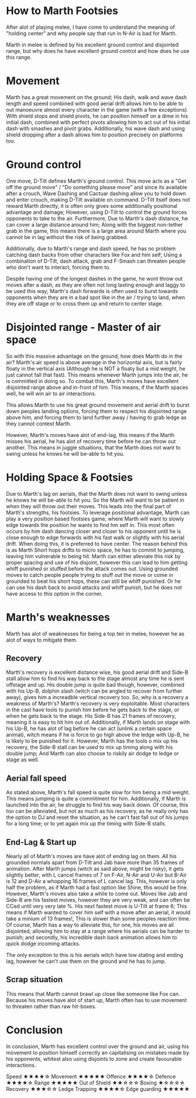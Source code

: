 # How to Marth Footsies
After alot of playing melee, I have come to understand the meaning of "holding center" and why people say that run in N-Air is bad for Marth.

Marth in melee is defined by his excellent ground control and disjointed range, but why does he have excellent ground control and how does he use this range.

# Movement
Marth has a great movement on the ground; His dash, walk and wave dash length and speed combined with good aerial drift allows him to be able to out manoeuvre almost every character in the game (with a few exceptions)
With shield stops and shield pivots, he can position himself on a dime in his initial dash, combined with perfect pivots allowing him to act out of his initial dash with smashes and pivot grabs.
Additionally, his wave dash and using shield dropping after a dash allows him to position precisely on platforms too.

# Ground control
One move, D-Tilt defines Marth's ground control.
This move acts as a "Get off the ground move" / "Do something please move" and since its available after a crouch, Wave Dashing and Cactuar dashing allow you to hold down and enter crouch, making D-Tilt available on command.
D-Tilt itself does not reward Marth directly, it is often only gives some additionally positional advantage and damage; However, using D-Tilt to control the ground forces opponents to take to the air.
Furthermore, Due to Marth's dash distance, he can cover a large distance around him; Along with the biggest non-tether grab in the game, this means there is a large area around Marth where you cannot be in lag without the risk of being grabbed.

Additionally, due to Marth's range and dash speed, he has no problem catching dash backs from other characters like Fox and him self; Using a combination of D-Tilt, dash attack, grab and F-Smash can threaten people who don't want to interact, forcing them to.

Despite having one of the longest dashes in the game, he wont throw out moves after a dash, as they are often not long lasting enough and laggy to be used this way; Marth's dash forwards is often used to burst towards opponents when they are in a bad spot like in the air / trying to land, when they are off stage or to cross them up and return to center stage.

# Disjointed range - Master of air space
So with this massive advantage on the ground, how does Marth do in the air?
Marth's air speed is above average in the horizontal axis, but is fairly floaty in the vertical axis (Although he is NOT a floaty but a mid weight, he just cannot fall that fast).
This means whenever Marth jumps into the air, he is committed in doing so.
To combat this, Marth's moves have excellent disjointed range above and in-front of him.
This means, if the Marth spaces well, he will win air to air interactions.

This allows Marth to use his great ground movement and aerial drift to burst down peoples landing options, forcing them to respect his disjointed range above him, and forcing them to land further away / having to grab ledge as they cannot contest Marth.

However, Marth's moves have alot of end-lag, this means if the Marth misses his aerial, he has alot of recovery time before he can throw out another. This means in juggle situations, that the Marth does not want to swing unless he knows he will be-able to hit you.

# Holding Space & Footsies
Due to Marth's lag on aerials, that the Marth does not want to swing unless he knows he will be-able to hit you.
So the Marth will want to be patient in when they will throw out their moves.
This leads into the final part of Marth's strengths, his footsies. To leverage positional advantage, Marth can play a very position based footsies game, where Marth will want to slowly edge towards the position he wants to find hm self in.
This most often occurs by him dash dancing closer and closer to his opponent until he is close enough to edge forwards with his fast walk or slightly with his aerial drift.
When doing this, it is preferred to have center.
The reason behind this is as Marth Short hops drifts to micro space, he has to commit to jumping, leaving him vulnerable to being hit.
Marth can either alleviate this risk by proper spacing and use of his disjoint, however this can lead to him getting whiff punished or stuffed before the attack comes out.
Using grounded moves to catch people people trying to stuff out the move or come in grounded to beat his short hops, these can still be whiff punished.
Or he can use his dash back to avoid attacks and whiff punish, but he does not have access to this option in the corner.

# Marth's weaknesses
Marth has alot of weaknesses for being a top teir in melee, however he as alot of ways to mitigate them.

## Recovery
Marth's recovery is excellent distance wise, his good aerial drift and Side-B stall allow him to find his way back to the stage almost any time he is sent offstage and up.
His double jump is quite bad though, however, combined with his Up-B, dolphin slash (witch can be angled to recover from further away), gives him a increadble vertical recovery too.
So, why is a recovery a weakness of Marth's?
Marth's recovery is very exploitable. Most characters in the cast have tools to punish him before he gets back to the stage, or when he gets back to the stage. His Side-B has 21 frames of recovery, meaning it is easy to hit him out of.
Additionally, if Marth lands on stage with his Up-B, he has alot of lag before he can act (unlink a certain space animal), witch means if he is force to go high above the ledge with Up-B, he is likely to be punished for it.
However, Marth has the tools o mix up his recovery, the Side-B stall can be used to mix up timing along with his double jump; And Marth can also choose to riskily air dodge to ledge or stage as well.

## Aerial fall speed
As stated above, Marth's fall speed is quite slow for him being a mid weight.
This means jumping is quite a commitment for him.
Additionally, if Marth is launched into the air, he struggle to find his way back down.
Of course, this too can be alleviated, but not as much as his recovery, as he really only has the option to DJ and reset the situation, as he can't fast fall out of his jumps for a long time; or to yet again mix up the timing with Side-B stalls.

## End-Lag & Start up
Nearly all of Marth's moves are have alot of ending lag on them.
All his grounded normals apart from D-Tilt and Jab have more than 35 frames of animation.
After Marth jumps (witch as said above, might be risky), it gets slightly better, with L cancel frames of 7 on F-Air, N-Air and U-Air but B-Air is 12 and D-Air a whopping 16 frames of L cancel lag.
This, however is only half the problem, as if Marth had a fast option like Shine, this would be fine. However, Marth's moves also take a while to come out.
Moves like Jab and Side-B are his fastest moves, however they are very weak, and can often be CCed until very very late %. His next fastest move is U-Tilt at frame 6; This means if Marth wanted to cover him self with a move after an aerial, it would take a minium of 13 frames!, This is slower than some peoples reaction time.
Of course, Marth has a way to alleviate this, for one, his moves are all disjointed, allowing him to stay at a range where his aerials can be harder to punish; and secondly, his incredible dash back animation allows him to quick dodge incoming attacks.

The only exception to this is his aerials witch have low stating and ending lag, however he can't use them on the ground and he has to jump.

## Scrap situation
This means that Marth cannot brawl up close like someone like Fox can.
Because his moves have alot of start up, Marth often has to use movement to threaten rather than raw hit-boxes.

# Conclusion
In conclusion, Marth has excellent control over the ground and air, using his movement to position himself correctly an capitalising on mistakes made by his opponents, whitest also using disjoints to zone and create favourable interactions.

Speed			★★★★☆
Movement		★★★★★
Offence			★★★★☆
Defence			★★★★☆
Range			★★★★★
Out of Shield	★★☆☆☆
Boxing			★☆☆☆☆
Recovery		★★★☆☆
Ledge Trapping	★★★★☆
Edge guarding	★★★★★

<style>* body html{
	--text-color-fg: #AAAAAA;
	--text-color-bg: #111111;
	color: var(--text-color-fg);
	background-color: var(--text-color-bg);
}</style>